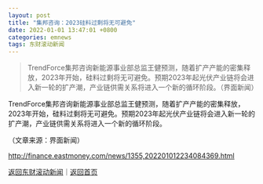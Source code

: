 ```yaml
---
layout: post
title: "集邦咨询：2023硅料过剩将无可避免"
date: 2022-01-01 13:47:01 +0800
categories: emnews
tags: 东财滚动新闻
---
```

> TrendForce集邦咨询新能源事业部总监王健预测，随着扩产产能的密集释放，2023年开始，硅料过剩将无可避免。预期2023年起光伏产业链将会进入新一轮的扩产潮，产业链供需关系将进入一个新的循环阶段。（界面新闻）

<p>TrendForce集邦咨询新能源事业部总监王健预测，随着扩产产能的密集释放，2023年开始，硅料过剩将无可避免。预期2023年起光伏产业链将会进入新一轮的扩产潮，产业链供需关系将进入一个新的循环阶段。</p><p class="em_media">（文章来源：界面新闻）</p>

<http://finance.eastmoney.com/news/1355,202201012234084369.html>

[返回东财滚动新闻](//finews.withounder.com/emnews/)｜[返回首页](//finews.withounder.com/)